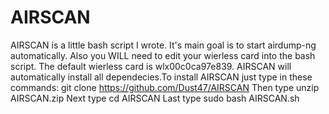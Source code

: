 # AIRSCAN
AIRSCAN is a little bash script I  wrote. It's main goal is to start airdump-ng automatically.
Also you WILL need to edit your wierless card into the bash script. The default wierless card is wlx00c0ca97e839.
AIRSCAN will automatically install all dependecies.To install AIRSCAN just type in these commands: git clone https://github.com/Dust47/AIRSCAN  Then type unzip AIRSCAN.zip Next type cd AIRSCAN Last type sudo bash AIRSCAN.sh

